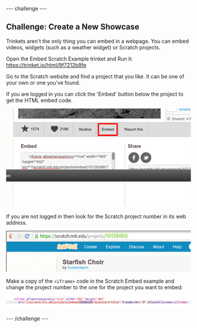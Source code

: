 \--- challenge \---

## Challenge: Create a New Showcase

Trinkets aren't the only thing you can embed in a webpage. You can embed videos, widgets (such as a weather widget) or Scratch projects.

Open the Embed Scratch Example trinket and Run it: <https://trinket.io/html/9f7212b8fe>

Go to the Scratch website and find a project that you like. It can be one of your own or one you've found.

If you are logged in you can click the 'Embed' button below the project to get the HTML embed code.

![لقطة الشاشة](images/scratch-embed.png)

If you are not logged in then look for the Scratch project number in its web address.

![لقطة الشاشة](images/scratch-project-number.png)

Make a copy of the `<iframe>` code in the Scratch Embed example and change the project number to the one for the project you want to embed:

![لقطة الشاشة](images/scratch-iframe.png)

\--- /challenge \---
